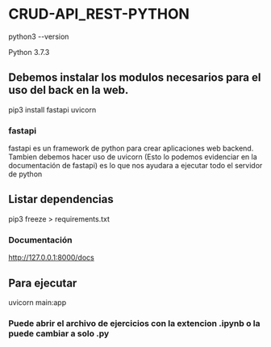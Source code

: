 # CRUD-API_REST-PYTHON

python3 --version

Python 3.7.3

## Debemos instalar los modulos necesarios para el uso del back en la web.
pip3 install fastapi uvicorn

### fastapi
fastapi es un framework de python para crear aplicaciones web backend. Tambien debemos hacer uso de uvicorn (Esto lo podemos evidenciar en la documentación de fastapi) es lo que nos ayudara a ejecutar todo el servidor de python

## Listar dependencias
pip3 freeze > requirements.txt

### Documentación
http://127.0.0.1:8000/docs

## Para ejecutar
uvicorn main:app

### Puede abrir el archivo de ejercicios con la extencion .ipynb o la puede cambiar a solo .py


